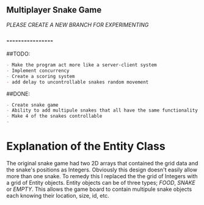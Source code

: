 ## Multiplayer Snake Game
*PLEASE CREATE A NEW BRANCH FOR EXPERIMENTING*


### ----------------

##TODO:
```markdown
- Make the program act more like a server-client system
- Implement concurrency
- Create a scoring system
- add delay to uncontrollable snakes random movement
```


##DONE:
```markdown
- Create snake game
- Ability to add multipule snakes that all have the same functionality
- Make 4 of the snakes controllable
- 
```



# Explanation of the Entity Class
The original snake game had two 2D arrays that contained the grid data and the snake's positions as Integers. Obviously this design doesn't easily allow more than one snake.
To remedy this I replaced the the grid of Integers with a grid of Entity objects. Entity objects can be of three types; *FOOD*, *SNAKE* or *EMPTY*. This allows the game board to contain multipule snake objects each knowing their location, size, id, etc. 



